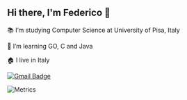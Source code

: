 ## Hi there, I'm Federico 👋


:books: I’m studying Computer Science at University of Pisa, Italy

🌱 I’m learning GO, C and Java

:house: I live in Italy

[![Gmail Badge](https://img.shields.io/badge/-0xfederama-c14438?style=social&logo=Gmail&logoColor=red&link=mailto:vgfede@gmail.com)](mailto:vgfede@gmail.com)

![Metrics](https://metrics.lecoq.io/0xfederama)

<!-- - 💬 Ask me about ...
📫 How to reach me: 
- 👯 I’m looking to collaborate on ...
- 🤔 I’m looking for help with ...
- 😄 Pronouns: ...
- ⚡ Fun fact: ... -->


<!-- [![0xfederama's github stats](https://github-readme-stats.vercel.app/api?username=0xfederama&show_icons=true&title_color=2f80ed&icon_color=26cb4c&text_color=565252&bg_color=fff)](https://github.com/0xfederama) --> 

<!-- [![Top Langs](https://github-readme-stats.vercel.app/api/top-langs/?username=0xfederama&layout=compact)](https://github.com/0xfederama)-->


<!-- [![0xfederama's github stats](https://github-readme-stats.vercel.app/api?username=0xfederama&show_icons=true&title_color=fff&icon_color=79ff97&text_color=9f9f9f&bg_color=151515)](https://github.com/0xfederama) -->

<!-- [![0xfederama's github stats](https://github-readme-stats.vercel.app/api?username=0xfederama&show_icons=true&title_color=151515&icon_color=43d564&text_color=5a5a5a&bg_color=fff)](https://github.com/0xfederama) -->
